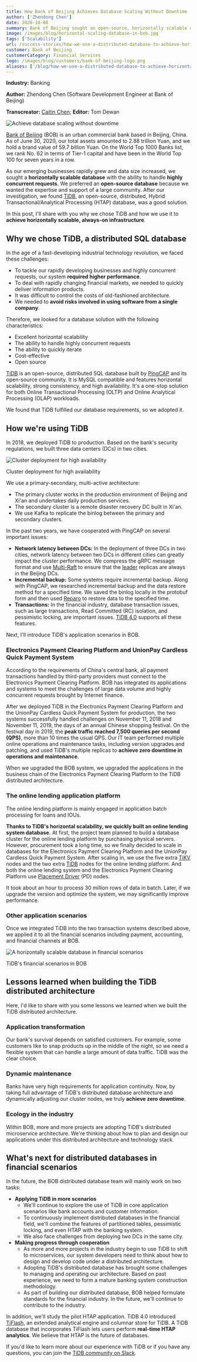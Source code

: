 ```yaml
---
title: How Bank of Beijing Achieves Database Scaling Without Downtime
author: ['Zhendong Chen']
date: 2020-10-08
summary: Bank of Beijing sought an open-source, horizontally scalable database to scale out their database. Learn how they use TiDB to achieve database scaling with zero downtime.
image: /images/blog/horizontal-scaling-database-in-bob.jpg
tags: ['Scalability']
url: /success-stories/how-we-use-a-distributed-database-to-achieve-horizontal-scaling-without-downtime/
customer: Bank of Beijing
customerCategory: Financial Services
logo: /images/blog/customers/bank-of-beijing-logo.png
aliases: ['/blog/how-we-use-a-distributed-database-to-achieve-horizontal-scaling-without-downtime/', '/case-studies/how-we-use-a-distributed-database-to-achieve-horizontal-scaling-without-downtime']
---
```


**Industry:** Banking

**Author:** Zhendong Chen (Software Development Engineer at Bank of Beijing)

**Transcreator:** [Caitin Chen](https://github.com/CaitinChen); **Editor:** Tom Dewan

![Achieve database scaling without downtime](media/horizontal-scaling-database-in-bob.jpg)

[Bank of Beijing](https://en.wikipedia.org/wiki/Bank_of_Beijing) (BOB) is an urban commercial bank based in Beijing, China. As of June 30, 2020, our total assets amounted to 2.88 trillion Yuan, and we hold a brand value of 59.7 billion Yuan. On the World Top 1000 Banks list, we rank No. 62 in terms of Tier-1 capital and have been in the World Top 100 for seven years in a row.

As our emerging businesses rapidly grew and data size increased, we sought a **horizontally scalable database** with the ability to handle **highly concurrent requests**. We preferred an **open-source database** because we wanted the expertise and support of a large community. After our investigation, we found [TiDB](https://docs.pingcap.com/tidb/stable/overview), an open-source, distributed, Hybrid Transactional/Analytical Processing (HTAP) database, was a good solution.

In this post, I'll share with you why we chose TiDB and how we use it to **achieve horizontally scalable, always-on infrastructure**.

## Why we chose TiDB, a distributed SQL database

In the age of a fast-developing industrial technology revolution, we faced these challenges:

* To tackle our rapidly developing businesses and highly concurrent requests, our system **required higher performance**.
* To deal with rapidly changing financial markets, we needed to quickly deliver information products.
* It was difficult to control the costs of old-fashioned architecture.
* We needed to **avoid risks involved in using software from a single company**.

Therefore, we looked for a database solution with the following characteristics:

* Excellent horizontal scalability
* The ability to handle highly concurrent requests
* The ability to quickly iterate
* Cost-effective
* Open source

[TiDB](https://github.com/pingcap/tidb) is an open-source, distributed SQL database built by [PingCAP](https://pingcap.com/) and its open-source community. It is MySQL compatible and features horizontal scalability, strong consistency, and high availability. It's a one-stop solution for both Online Transactional Processing (OLTP) and Online Analytical Processing (OLAP) workloads.

We found that TiDB fulfilled our database requirements, so we adopted it.

## How we're using TiDB

In 2018, we deployed TiDB to production. Based on the bank's security regulations, we built three data centers (DCs) in two cities.

![Cluster deployment for high availability](media/highly-available-cluster.jpg)
<div class="caption-center"> Cluster deployment for high availability </div>

We use a primary-secondary, multi-active architecture:

* The primary cluster works in the production environment of Beijing and Xi'an and undertakes daily production services.
* The secondary cluster is a remote disaster recovery DC built in Xi'an.
* We use Kafka to replicate the binlog between the primary and secondary clusters.

In the past two years, we have cooperated with PingCAP on several important issues:

* **Network latency between DCs:** In the deployment of three DCs in two cities, network latency between two DCs in different cities can greatly impact the cluster performance. We compress the gRPC message format and use [Multi-Raft](https://pingcap.com/blog/2017-08-15-multi-raft) to ensure that the [leader](https://docs.pingcap.com/tidb/stable/glossary#leaderfollowerlearner) replicas are always in the Beijing DCs.
* **Incremental backup:** Some systems require incremental backup. Along with PingCAP, we researched incremental backup and the data restore method for a specified time. We saved the binlog locally in the protobuf form and then used [Reparo](https://docs.pingcap.com/tidb/stable/tidb-binlog-reparo) to restore data to the specified time.
* **Transactions:** In the financial industry, database transaction issues, such as large transactions, Read Committed (RC) isolation, and pessimistic locking, are important issues. [TiDB 4.0](https://docs.pingcap.com/tidb/stable/release-4.0-ga) supports all these features.

Next, I'll introduce TiDB's application scenarios in BOB.

### Electronics Payment Clearing Platform and UnionPay Cardless Quick Payment System

According to the requirements of China's central bank, all payment transactions handled by third-party providers must connect to the Electronics Payment Clearing Platform. BOB has integrated its applications and systems to meet the challenges of large data volume and highly concurrent requests brought by Internet finance.

After we deployed TiDB in the Electronics Payment Clearing Platform and the UnionPay Cardless Quick Payment System for production, the two systems successfully handled challenges on November 11, 2018 and November 11, 2019, the days of an annual Chinese shopping festival. On the festival day in 2019, the **peak traffic reached 7,500 queries per second (QPS)**, more than 10 times the usual QPS. Our IT team performed multiple online operations and maintenance tasks, including version upgrades and patching, and used TiDB's multiple replicas to **achieve zero downtime in operations and maintenance**.

When we upgraded the BOB system, we upgraded the applications in the business chain of the Electronics Payment Clearing Platform to the TiDB distributed architecture.

### The online lending application platform

The online lending platform is mainly engaged in application batch processing for loans and IOUs.

**Thanks to TiDB's horizontal scalability, we quickly built an online lending system database.** At first, the project team planned to build a database cluster for the online lending platform by purchasing physical servers. However, procurement took a long time, so we finally decided to scale in databases for the Electronics Payment Clearing Platform and the UnionPay Cardless Quick Payment System. After scaling in, we use the five extra [TiKV](https://docs.pingcap.com/tidb/stable/tidb-architecture#tikv-server) nodes and the two extra [TiDB](https://docs.pingcap.com/tidb/stable/tidb-architecture#tidb-server) nodes for the online lending platform. And both the online lending system and the Electronics Payment Clearing Platform use [Placement Driver](https://docs.pingcap.com/tidb/stable/tidb-architecture#placement-driver-pd-server) (PD) nodes.

It took about an hour to process 30 million rows of data in batch. Later, if we upgrade the version and optimize the system, we may significantly improve performance.

### Other application scenarios

Once we integrated TiDB into the two transaction systems described above, we applied it to all the financial scenarios including payment, accounting, and financial channels at BOB.

![A horizontally scalable database in financial scenarios](media/horizontally-scalable-database-in-bob-financial-scenarios.jpg)
<div class="caption-center"> TiDB's financial scenarios in BOB </div>

## Lessons learned when building the TiDB distributed architecture

Here, I'd like to share with you some lessons we learned when we built the TiDB distributed architecture.

### Application transformation

Our bank's survival depends on satisfied customers. For example, some customers like to snap products up in the middle of the night, so we need a flexible system that can handle a large amount of data traffic. TiDB was the clear choice.

### Dynamic maintenance

Banks have very high requirements for application continuity. Now, by taking full advantage of TiDB's distributed database architecture and dynamically adjusting our cluster nodes, we truly **achieve zero downtime**.

### Ecology in the industry

Within BOB, more and more projects are adopting TiDB's distributed microservice architecture. We're thinking about how to plan and design our applications under this distributed architecture and technology stack.

## What's next for distributed databases in financial scenarios

In the future, the BOB distributed database team will mainly work on two tasks:

* **Applying TiDB in more scenarios**
    * We'll continue to explore the use of TiDB in core application scenarios like bank accounts and customer information.
    * To continuously implement distributed databases in the financial field, we'll combine the features of partitioned tables, pessimistic locking, and even HTAP with the banking system.
    * We also face challenges from deploying two DCs in the same city.
* **Making progress through cooperation**
    * As more and more projects in the industry begin to use TiDB to shift to microservices, our system developers need to think about how to design and develop code under a distributed architecture.
    * Adopting TiDB's distributed database has brought some challenges to managing and operating our architecture. Based on past experience, we need to form a mature banking system construction methodology.
    * As part of building our distributed database, BOB helped formulate standards for the financial industry. In the future, we'll continue to contribute to the industry.

In addition, we'll study the pilot HTAP application. TiDB 4.0 introduced [TiFlash](https://docs.pingcap.com/tidb/dev/tiflash-overview), an extended analytical engine and columnar store for TiDB. A TiDB database that incorporates TiFlash lets users perform **real-time HTAP analytics**. We believe that HTAP is the future of databases.

If you'd like to learn more about our experience with TiDB or if you have any questions, you can join the [TiDB community on Slack](https://slack.tidb.io/invite?team=tidb-community&channel=everyone&ref=pingcap-blog).

